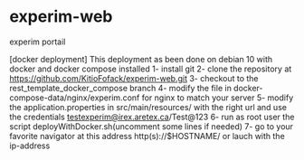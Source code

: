 # experim-web
experim portail

[docker deployment]
This deployment as been done on debian 10 with docker and docker compose installed
1- install git
2- clone the repository at https://github.com/KitioFofack/experim-web.git
3- checkout to the rest_template_docker_compose branch
4- modify the file in docker-compose-data/nginx/experim.conf for nginx to match your server
5- modify the application.properties in src/main/resources/ with the right url and use the credentials testexperim@irex.aretex.ca/Test@123
6- run as root user the script deployWithDocker.sh(uncomment some lines if needed)
7- go to your favorite navigator at this address http(s)://$HOSTNAME/ or lauch with the ip-address
